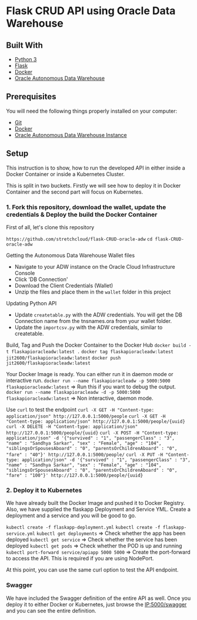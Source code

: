 # Flask CRUD API using Oracle Data Warehouse


## Built With

* [Python 3](https://www.python.org/)
* [Flask](http://flask.pocoo.org/)
* [Docker](https://www.docker.com/)
* [Oracle Autonomous Data Warehouse](https://cloud.oracle.com/en_US/datawarehouse)

## Prerequisites

You will need the following things properly installed on your computer:

* [Git](http://git-scm.com/)
* [Docker](https://www.docker.com/)
* [Oracle Autonomous Data Warehouse Instance](https://cloud.oracle.com/en_US/datawarehouse)

## Setup

This instruction is to show, how to run the developed API in either inside a Docker Container or inside a Kubernetes Cluster.
  
This is split in two buckets. Firstly we will see how to deploy it in Docker Container and the second part will focus on Kubernetes.

### 1. Fork this repository, download the wallet, update the credentials & Deploy the build the Docker Container

First of all, let's clone this repository

`https://github.com/stretchcloud/flask-CRUD-oracle-adw`
`cd flask-CRUD-oracle-adw`

Getting the Autonomous Data Warehouse Wallet files

* Navigate to your ADW instance on the Oracle Cloud Infrastructure Console
* Click 'DB Connection'
* Download the Client Credentials (Wallet)
* Unzip the files and place them in the `wallet` folder in this project

Updating Python API
* Update `createtable.py` with the ADW credentials. You will get the DB Connection name from the tnsnames.ora from your wallet folder.
* Update the `importcsv.py` with the ADW credentials, similar to createtable.

Build, Tag and Push the Docker Container to the Docker Hub
`docker build -t flaskapioracleadw:latest .`
`docker tag flaskapioracleadw:latest jit2600/flaskapioracleadw:latest`
`docker push jit2600/flaskapioracleadw:latest`

Your Docker Image is ready. You can either run it in daemon mode or interactive run.
`docker run --name flaskapioracleadw -p 5000:5000 flaskapioracleadw:latest` => Run this if you want to debug the output.
`docker run --name flaskapioracleadw -d -p 5000:5000 flaskapioracleadw:latest` => Non interactive, daemon mode.

Use `curl` to test the endpoint
`curl -X GET -H "Content-type: application/json" http://127.0.0.1:5000/people`
`curl -X GET -H "Content-type: application/json" http://127.0.0.1:5000/people/{uuid}`
`curl -X DELETE -H "Content-type: application/json" http://127.0.0.1:5000/people/{uuid}`
`curl -X POST -H "Content-type: application/json" -d '{"survived" : "1", "passengerClass" : "3", "name" : "Sandhya Sarkar", "sex" : "Female", "age" : "104", "siblingsOrSpousesAboard" : "0", "parentsOrChildrenAboard" : "0", "fare" : "40"}' http://127.0.0.1:5000/people/`
`curl -X PUT -H "Content-type: application/json" -d '{"survived" : "1", "passengerClass" : "3", "name" : "Sandhya Sarkar", "sex" : "Female", "age" : "104", "siblingsOrSpousesAboard" : "0", "parentsOrChildrenAboard" : "0", "fare" : "100"}' http://127.0.0.1:5000/people/{uuid}`


### 2. Deploy it to Kubernetes

We have already built the Docker Image and pushed it to Docker Registry. Also, we have supplied the flaskapp Deployment and Service YML. Create a deployment and a service and you will be good to go.

`kubectl create -f flaskapp-deployment.yml`
`kubectl create -f flaskapp-service.yml`
`kubectl get deployments` => Check whether the app has been deployed
`kubectl get service` => Check whether the service has been deployed
`kubectl get pods` => Check whether the POD is up and running 
`kubectl port-forward service/apiapp 5000 5000` => Create the port-forward to access the API. This is required if you are using NodePort.

At this point, you can use the same curl option to test the API endpoint.

### Swagger
We have included the Swagger definition of the entire API as well. Once you deploy it to either Docker or Kubernetes, just browse the <IP:5000/swagger> and you can see the entire definition.
